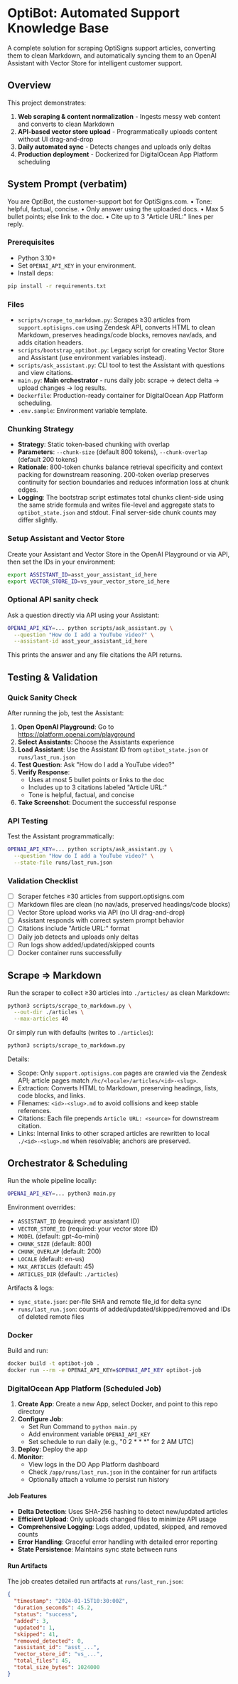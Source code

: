 # OptiBot: Automated Support Knowledge Base

A complete solution for scraping OptiSigns support articles, converting them to clean Markdown, and automatically syncing them to an OpenAI Assistant with Vector Store for intelligent customer support.

## Overview

This project demonstrates:

1. **Web scraping & content normalization** - Ingests messy web content and converts to clean Markdown
2. **API-based vector store upload** - Programmatically uploads content without UI drag-and-drop
3. **Daily automated sync** - Detects changes and uploads only deltas
4. **Production deployment** - Dockerized for DigitalOcean App Platform scheduling

## System Prompt (verbatim)

You are OptiBot, the customer-support bot for OptiSigns.com.
• Tone: helpful, factual, concise.
• Only answer using the uploaded docs.
• Max 5 bullet points; else link to the doc.
• Cite up to 3 "Article URL:" lines per reply.

### Prerequisites

- Python 3.10+
- Set `OPENAI_API_KEY` in your environment.
- Install deps:

```bash
pip install -r requirements.txt
```

### Files

- `scripts/scrape_to_markdown.py`: Scrapes ≥30 articles from `support.optisigns.com` using Zendesk API, converts HTML to clean Markdown, preserves headings/code blocks, removes nav/ads, and adds citation headers.
- `scripts/bootstrap_optibot.py`: Legacy script for creating Vector Store and Assistant (use environment variables instead).
- `scripts/ask_assistant.py`: CLI tool to test the Assistant with questions and view citations.
- `main.py`: **Main orchestrator** - runs daily job: scrape → detect delta → upload changes → log results.
- `Dockerfile`: Production-ready container for DigitalOcean App Platform scheduling.
- `.env.sample`: Environment variable template.

### Chunking Strategy

- **Strategy**: Static token-based chunking with overlap
- **Parameters**: `--chunk-size` (default 800 tokens), `--chunk-overlap` (default 200 tokens)
- **Rationale**: 800-token chunks balance retrieval specificity and context packing for downstream reasoning. 200-token overlap preserves continuity for section boundaries and reduces information loss at chunk edges.
- **Logging**: The bootstrap script estimates total chunks client-side using the same stride formula and writes file-level and aggregate stats to `optibot_state.json` and stdout. Final server-side chunk counts may differ slightly.

### Setup Assistant and Vector Store

Create your Assistant and Vector Store in the OpenAI Playground or via API, then set the IDs in your environment:

```bash
export ASSISTANT_ID=asst_your_assistant_id_here
export VECTOR_STORE_ID=vs_your_vector_store_id_here
```

### Optional API sanity check

Ask a question directly via API using your Assistant:

```bash
OPENAI_API_KEY=... python scripts/ask_assistant.py \
  --question "How do I add a YouTube video?" \
  --assistant-id asst_your_assistant_id_here
```

This prints the answer and any file citations the API returns.

## Testing & Validation

### Quick Sanity Check

After running the job, test the Assistant:

1. **Open OpenAI Playground**: Go to https://platform.openai.com/playground
2. **Select Assistants**: Choose the Assistants experience
3. **Load Assistant**: Use the Assistant ID from `optibot_state.json` or `runs/last_run.json`
4. **Test Question**: Ask "How do I add a YouTube video?"
5. **Verify Response**:
   - Uses at most 5 bullet points or links to the doc
   - Includes up to 3 citations labeled "Article URL:"
   - Tone is helpful, factual, and concise
6. **Take Screenshot**: Document the successful response

### API Testing

Test the Assistant programmatically:

```bash
OPENAI_API_KEY=... python scripts/ask_assistant.py \
  --question "How do I add a YouTube video?" \
  --state-file runs/last_run.json
```

### Validation Checklist

- [ ] Scraper fetches ≥30 articles from support.optisigns.com
- [ ] Markdown files are clean (no nav/ads, preserved headings/code blocks)
- [ ] Vector Store upload works via API (no UI drag-and-drop)
- [ ] Assistant responds with correct system prompt behavior
- [ ] Citations include "Article URL:" format
- [ ] Daily job detects and uploads only deltas
- [ ] Run logs show added/updated/skipped counts
- [ ] Docker container runs successfully

## Scrape ⇒ Markdown

Run the scraper to collect ≥30 articles into `./articles/` as clean Markdown:

```bash
python3 scripts/scrape_to_markdown.py \
  --out-dir ./articles \
  --max-articles 40
```

Or simply run with defaults (writes to `./articles`):

```bash
python3 scripts/scrape_to_markdown.py
```

Details:

- Scope: Only `support.optisigns.com` pages are crawled via the Zendesk API; article pages match `/hc/<locale>/articles/<id>-<slug>`.
- Extraction: Converts HTML to Markdown, preserving headings, lists, code blocks, and links.
- Filenames: `<id>-<slug>.md` to avoid collisions and keep stable references.
- Citations: Each file prepends `Article URL: <source>` for downstream citation.
- Links: Internal links to other scraped articles are rewritten to local `./<id>-<slug>.md` when resolvable; anchors are preserved.

## Orchestrator & Scheduling

Run the whole pipeline locally:

```bash
OPENAI_API_KEY=... python3 main.py
```

Environment overrides:

- `ASSISTANT_ID` (required: your assistant ID)
- `VECTOR_STORE_ID` (required: your vector store ID)
- `MODEL` (default: gpt-4o-mini)
- `CHUNK_SIZE` (default: 800)
- `CHUNK_OVERLAP` (default: 200)
- `LOCALE` (default: en-us)
- `MAX_ARTICLES` (default: 45)
- `ARTICLES_DIR` (default: `./articles`)

Artifacts & logs:

- `sync_state.json`: per-file SHA and remote file_id for delta sync
- `runs/last_run.json`: counts of added/updated/skipped/removed and IDs of deleted remote files

### Docker

Build and run:

```bash
docker build -t optibot-job .
docker run --rm -e OPENAI_API_KEY=$OPENAI_API_KEY optibot-job
```

### DigitalOcean App Platform (Scheduled Job)

1. **Create App**: Create a new App, select Docker, and point to this repo directory
2. **Configure Job**:
   - Set Run Command to `python main.py`
   - Add environment variable `OPENAI_API_KEY`
   - Set schedule to run daily (e.g., "0 2 \* \* \*" for 2 AM UTC)
3. **Deploy**: Deploy the app
4. **Monitor**:
   - View logs in the DO App Platform dashboard
   - Check `/app/runs/last_run.json` in the container for run artifacts
   - Optionally attach a volume to persist run history

#### Job Features

- **Delta Detection**: Uses SHA-256 hashing to detect new/updated articles
- **Efficient Upload**: Only uploads changed files to minimize API usage
- **Comprehensive Logging**: Logs added, updated, skipped, and removed counts
- **Error Handling**: Graceful error handling with detailed error reporting
- **State Persistence**: Maintains sync state between runs

#### Run Artifacts

The job creates detailed run artifacts at `runs/last_run.json`:

```json
{
  "timestamp": "2024-01-15T10:30:00Z",
  "duration_seconds": 45.2,
  "status": "success",
  "added": 3,
  "updated": 1,
  "skipped": 41,
  "removed_detected": 0,
  "assistant_id": "asst_...",
  "vector_store_id": "vs_...",
  "total_files": 45,
  "total_size_bytes": 1024000
}
```
